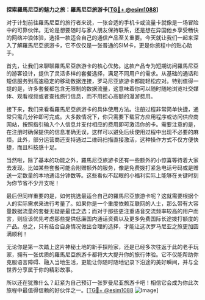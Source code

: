 **探索羅馬尼亞的魅力之旅：羅馬尼亞旅游卡[[TG💪+ @esim1088](https://t.me/s/esim1088)]**

对于计划前往羅馬尼亞的旅行者来说，一张合适的手机卡或流量卡就像是一场冒险中的可靠伙伴。无论是想要随时与家人朋友保持联系，还是想在异国他乡享受畅快的网络冲浪体验，选择一款适合自己的通信产品至关重要。今天就让我们一起来深入了解羅馬尼亞旅游卡，它不仅仅是一张普通的SIM卡，更是你旅程中的贴心助手。

首先，让我们来聊聊羅馬尼亞旅游卡的核心优势。这款产品专为短期访问羅馬尼亞的游客设计，提供了灵活多样的套餐选择，满足不同用户的需求。从基础的通话和短信服务到高速稳定的移动数据连接，罗马尼亚旅游卡都能轻松应对。特别值得一提的是，许多套餐都包含无限制的数据流量，这意味着你可以随时随地浏览社交媒体、观看视频或者查找旅行信息，而不用担心高额的漫游费用。

接下来，我们来看看羅馬尼亞旅游卡的具体使用方法。注册过程非常简单快捷，通常只需几分钟即可完成。大多数情况下，你只需要下载官方应用程序或访问供应商网站，按照指引输入个人信息并支付相应的费用即可激活你的卡。需要注意的是，在注册时确保提供的信息准确无误，这样可以避免后续使用过程中出现不必要的麻烦。此外，部分运营商还支持通过二维码扫描直接激活，这种操作方式不仅方便快捷，而且科技感十足。

当然啦，除了基本的功能之外，羅馬尼亞旅游卡还有一些额外的小惊喜等待着大家去发现。比如某些套餐可能会附赠额外的服务，像是免费拨打紧急电话号码或是赠送一定数量的本地通话分钟数等。这些看似不起眼的小福利实际上能够在关键时刻为你节省不少开支呢！

最后但同样重要的是，如何挑选最适合自己的羅馬尼亞旅游卡呢？这就需要根据个人的实际需求来进行考量了。如果你是一个重度依赖互联网的人士，那么带有大容量数据流量的套餐无疑是最佳之选；而对于那些更注重语音交流频率较高的用户而言，则应该优先考虑那些提供低廉国内通话资费以及更多免费国际长途拨打额度的产品。总之，只有结合自身情况做出合理的选择，才能让这次罗马尼亚之旅更加圆满顺利！

无论你是第一次踏上这片神秘土地的新手探险家，还是已经多次往返于此的老手玩家，拥有一张优质的羅馬尼亞旅游卡都将大大提升你的旅行体验。它不仅能帮助你克服语言障碍、融入当地生活，更能让你随时随地记录下沿途的美好瞬间，并与全世界分享属于你的精彩故事。

所以还在犹豫什么？赶紧为自己预订一张罗曼尼亚旅游卡吧！相信它会成为你此次旅程中最值得信赖的好伙伴之一。[[TG💪+ @esim1088](https://t.me/s/esim1088) ![Image](https://i.postimg.cc/4NQfJmqS/Snipaste-2025-05-13-00-14-12.png)]